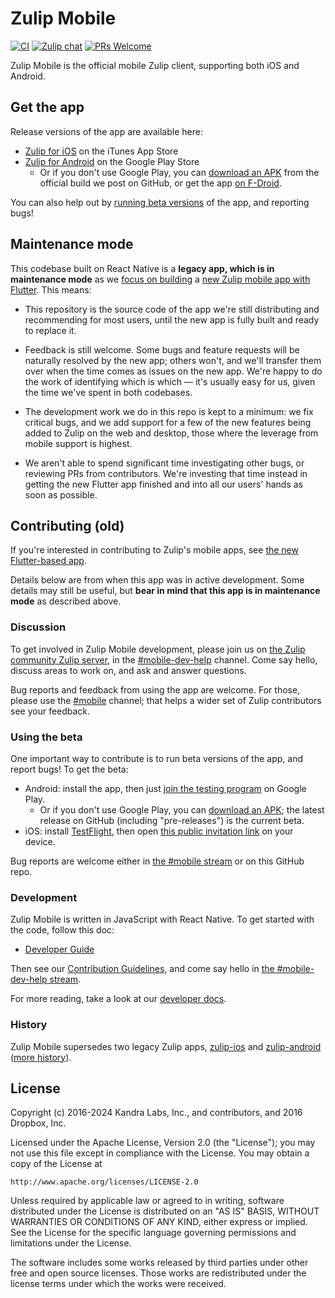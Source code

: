 # Zulip Mobile

[![CI](https://github.com/zulip/zulip-mobile/actions/workflows/ci.yml/badge.svg)](https://github.com/zulip/zulip-mobile/actions/workflows/ci.yml?query=branch%3Amain)
[![Zulip chat](https://img.shields.io/badge/zulip-join_chat-brightgreen.svg)](https://chat.zulip.org/#narrow/stream/mobile)
[![PRs Welcome](https://img.shields.io/badge/PRs-welcome-brightgreen.svg)](https://github.com/zulip/zulip-mobile/blob/main/CONTRIBUTING.md)

Zulip Mobile is the official mobile Zulip client, supporting both iOS
and Android.


## Get the app

Release versions of the app are available here:
* [Zulip for iOS](https://itunes.apple.com/app/zulip/id1203036395)
  on the iTunes App Store
* [Zulip for Android](https://play.google.com/store/apps/details?id=com.zulipmobile)
  on the Google Play Store
  * Or if you don't use Google Play, you can [download an
    APK](https://github.com/zulip/zulip-mobile/releases/latest)
    from the official build we post on GitHub, or get the app
    [on F-Droid](https://f-droid.org/packages/com.zulipmobile/).

You can also help out by [running beta versions](#using-the-beta) of
the app, and reporting bugs!


## Maintenance mode

This codebase built on React Native is a **legacy app, which is in
maintenance mode** as we [focus on building][zulip-flutter-beta]
a [new Zulip mobile app with Flutter][zulip-flutter].
This means:

 * This repository is the source code of the app we're still
   distributing and recommending for most users, until the new app is
   fully built and ready to replace it.

 * Feedback is still welcome.  Some bugs and feature requests will be
   naturally resolved by the new app; others won't, and we'll transfer
   them over when the time comes as issues on the new app.  We're
   happy to do the work of identifying which is which — it's usually
   easy for us, given the time we've spent in both codebases.

 * The development work we do in this repo is kept to a minimum: we
   fix critical bugs, and we add support for a few of the new features
   being added to Zulip on the web and desktop, those where the
   leverage from mobile support is highest.

 * We aren't able to spend significant time investigating other bugs,
   or reviewing PRs from contributors.  We're investing that time
   instead in getting the new Flutter app finished and into all our
   users' hands as soon as possible.

[zulip-flutter-beta]: https://chat.zulip.org/#narrow/stream/2-general/topic/Flutter/near/1582367
[zulip-flutter]: https://github.com/zulip/zulip-flutter


## Contributing (old)

If you're interested in contributing to Zulip's mobile apps,
see [the new Flutter-based app][zulip-flutter].

Details below are from when this app was in active development.
Some details may still be useful, but **bear in mind that this
app is in maintenance mode** as described above.


### Discussion

To get involved in Zulip Mobile development, please join us on
[the Zulip community Zulip server][czo-doc], in the
[#mobile-dev-help][czo-mobile-dev-help] channel.  Come say hello, discuss areas to
work on, and ask and answer questions.

Bug reports and feedback from using the app are welcome.
For those, please use the [#mobile][czo-mobile] channel;
that helps a wider set of Zulip contributors see your feedback.

[czo-mobile-dev-help]: https://chat.zulip.org/#narrow/stream/516-mobile-dev-help
[czo-mobile]: https://chat.zulip.org/#narrow/stream/48-mobile
[czo-doc]: https://zulip.readthedocs.io/en/latest/contributing/chat-zulip-org.html


### Using the beta

One important way to contribute is to run beta versions of the app, and report
bugs!  To get the beta:

* Android: install the app, then just
  [join the testing program](https://play.google.com/apps/testing/com.zulipmobile/)
  on Google Play.
  * Or if you don't use Google Play, you can [download an
    APK](https://github.com/zulip/zulip-mobile/releases/); the latest
    release on GitHub (including "pre-releases") is the current beta.
* iOS: install [TestFlight](https://developer.apple.com/testflight/testers/),
  then open [this public invitation link](https://testflight.apple.com/join/ZuzqwXGf)
  on your device.

Bug reports are welcome either in [the #mobile stream](#discussion) or
on this GitHub repo.


### Development

Zulip Mobile is written in JavaScript with React Native.  To get
started with the code, follow this doc:

* [Developer Guide](docs/developer-guide.md)

Then see our [Contribution Guidelines](CONTRIBUTING.md), and come say
hello in [the #mobile-dev-help stream](#discussion).

For more reading, take a look at our [developer docs](docs/).


### History

Zulip Mobile supersedes two legacy Zulip apps,
[zulip-ios](https://github.com/zulip/zulip-ios-legacy) and
[zulip-android](https://github.com/zulip/zulip-android)
([more history](https://github.com/zulip/zulip-android/blob/master/android-strategy.md)).


## License

Copyright (c) 2016-2024 Kandra Labs, Inc., and contributors, and 2016 Dropbox, Inc.

Licensed under the Apache License, Version 2.0 (the "License");
you may not use this file except in compliance with the License.
You may obtain a copy of the License at

    http://www.apache.org/licenses/LICENSE-2.0

Unless required by applicable law or agreed to in writing, software
distributed under the License is distributed on an "AS IS" BASIS,
WITHOUT WARRANTIES OR CONDITIONS OF ANY KIND, either express or implied.
See the License for the specific language governing permissions and
limitations under the License.

The software includes some works released by third parties under other
free and open source licenses. Those works are redistributed under the
license terms under which the works were received.
